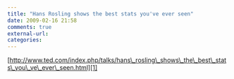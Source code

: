 ```yaml
---
title: "Hans Rosling shows the best stats you've ever seen"
date: 2009-02-16 21:58
comments: true
external-url:
categories:
---
```

[http://www.ted.com/index.php/talks/hans\_rosling\_shows\_the\_best\_stats\_you\_ve\_ever\_seen.html][1]

  [1]: http://www.ted.com/index.php/talks/hans_rosling_shows_the_best_stats_you_ve_ever_seen.html

